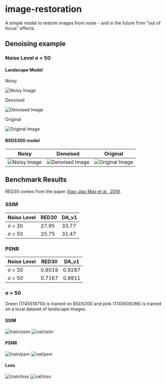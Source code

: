 # image-restoration

A simple model to restore images from noise - and in the future from "out of focus" effects.

## Denoising example

### Noise Level σ = 50

#### Landscape Model

Noisy

![Noisy Image](images/image_noised.jpg)

Denoised

![Denoised Image](images/image_denoised.jpg)

Original

![Original Image](images/image_original.jpeg)

#### BSDS300 model

| Noisy | Denoised | Original |
|-------|----------|----------|
| ![Noisy Image](images/image_bsds300_noised.jpg) | ![Denoised Image](images/image_bsds300_denoised.jpg) | ![Original Image](images/image_bsds300_original.jpg) |

## Benchmark Results

RED30 comes from the paper [Xiao-Jiao Mao et al., 2016](https://arxiv.org/pdf/1606.08921).

### SSIM

| Noise Level | RED30 | DA_v1 |
|-------------|-------|-------|
| σ = 30      | 27.95 | 33.77 |
| σ = 50      | 25.75 | 31.47 |

### PSNR

| Noise Level | RED30  | DA_v1 |
|-------------|--------|-------|
| σ = 30      | 0.8019 | 0.9287 |
| σ = 50      | 0.7167 | 0.8911 |

### σ = 50

Green (1745518710) is trained on BSDS300 and pink (1745509286) is trained on a local dataset of landscape images.

#### SSIM

![train/ssim](graphs/50_train_ssim.png)
![val/ssim](graphs/50_val_ssim.png)

#### PSNR

![train/psnr](graphs/50_train_psnr.png)
![val/psnr](graphs/50_val_psnr.png)

#### Loss

![train/loss](graphs/50_train_loss.png)
![val/loss](graphs/50_val_loss.png)
